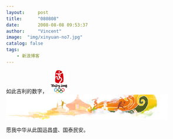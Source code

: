 ```yaml
---
layout:     post
title:      "080808"
date:       2008-08-08 09:53:37
author:     "Vincent"
image:  "img/xinyuan-no7.jpg"
catalog: false
tags:
    - 新浪博客
---
```




如此吉利的数字，
![/img/sinablog/39d288eaa68987fe174dfb72db029337.gif](/img/sinablog/39d288eaa68987fe174dfb72db029337.gif)
![/img/sinablog/1b2fc2d9462007ab5537aba7169ba12f.jpeg](/img/sinablog/1b2fc2d9462007ab5537aba7169ba12f.jpeg)

愿我中华从此国运昌盛、国泰民安。



